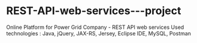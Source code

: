 # REST-API-web-services---project
Online Platform for Power Grid Company - REST API web services Used technologies : Java, jQuery, JAX-RS, Jersey, Eclipse IDE, MySQL, Postman
